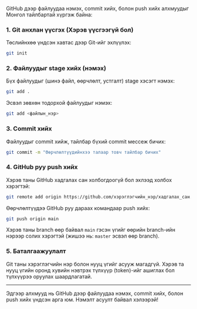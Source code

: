 GitHub дээр файлуудаа нэмэх, commit хийх, болон push хийх алхмуудыг Монгол тайлбартай хүргэж байна:

### 1. **Git анхлан үүсгэх (Хэрэв үүсгээгүй бол)**
Төслийнхөө үндсэн хавтас дээр Git-ийг эхлүүлэх:
```bash
git init
```

### 2. **Файлуудыг stage хийх (нэмэх)**
Бүх файлуудыг (шинэ файл, өөрчлөлт, устгалт) stage хэсэгт нэмэх:
```bash
git add .
```
Эсвэл зөвхөн тодорхой файлуудыг нэмэх:
```bash
git add <файлын_нэр>
```

### 3. **Commit хийх**
Файлуудыг commit хийж, тайлбар бүхий commit мессеж бичих:
```bash
git commit -m "Өөрчлөлтүүдийнхээ талаар товч тайлбар бичих"
```

### 4. **GitHub руу push хийх**
Хэрэв таны GitHub хадгалах сан холбогдоогүй бол эхлээд холбох хэрэгтэй:
```bash
git remote add origin https://github.com/хэрэглэгчийн_нэр/хадгалах_сан.git
```

Өөрчлөлтүүдээ GitHub руу дараах командаар push хийх:
```bash
git push origin main
```
Хэрэв таны branch өөр байвал `main` гэсэн үгийг өөрийн branch-ийн нэрээр солих хэрэгтэй (жишээ нь: `master` эсвэл өөр branch).

### 5. **Баталгаажуулалт**
Git таны хэрэглэгчийн нэр болон нууц үгийг асууж магадгүй. Хэрэв та нууц үгийн оронд хувийн нэвтрэх түлхүүр (token)-ийг ашиглах бол түлхүүрээ оруулах шаардлагатай.

---

Эдгээр алхмууд нь GitHub дээр файлуудаа нэмэх, commit хийх, болон push хийх үндсэн арга юм. Нэмэлт асуулт байвал хэлээрэй!
